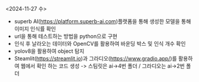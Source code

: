 <2024-11-27 수>
- superb AI(https://platform.superb-ai.com)플랫폼을 통해 생성한 모델을 통해 이미지 인식률 확인
- url을 통해 테스트하는 방법을 python으로 구현
- 인식 후 날라오는 데이터와 OpenCV를 활용하여 바운딩 박스 및 인식 개수 확인
- yolov8을 활용하여 object 탐지
- Steamlit(https://streamlit.io)과 그라디오(https://www.gradio.app/)를 활용하여 웹에서 확인 하는 코드 생성
	-> 스팀릿은 ai->4번 폴더 / 그라디오는 ai->2번 폴더 


